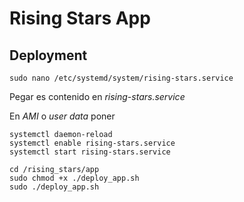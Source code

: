 # Rising Stars App

## Deployment
```
sudo nano /etc/systemd/system/rising-stars.service
```
Pegar es contenido en *rising-stars.service*

En *AMI* o *user data* poner
```
systemctl daemon-reload
systemctl enable rising-stars.service
systemctl start rising-stars.service
```

```
cd /rising_stars/app
sudo chmod +x ./deploy_app.sh
sudo ./deploy_app.sh
```
